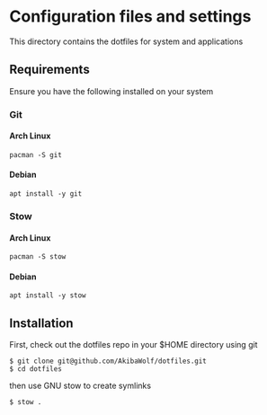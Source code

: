 # Configuration files and settings

This directory contains the dotfiles for system and applications

## Requirements

Ensure you have the following installed on your system

### Git

#### Arch Linux

```
pacman -S git
```

#### Debian

```
apt install -y git
```

### Stow

#### Arch Linux

```
pacman -S stow
```

#### Debian

```
apt install -y stow
```

## Installation

First, check out the dotfiles repo in your $HOME directory using git

```
$ git clone git@github.com/AkibaWolf/dotfiles.git
$ cd dotfiles
```

then use GNU stow to create symlinks

```
$ stow .
```
